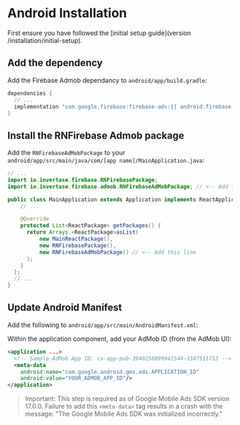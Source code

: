 # Android Installation

First ensure you have followed the [initial setup guide](version /installation/initial-setup).

## Add the dependency

Add the Firebase Admob dependancy to `android/app/build.gradle`:

```groovy
dependencies {
  // ...
  implementation "com.google.firebase:firebase-ads:{{ android.firebase.ads }}"
}
```

## Install the RNFirebase Admob package

Add the `RNFirebaseAdMobPackage` to your `android/app/src/main/java/com/[app name]/MainApplication.java`:

```java
// ...
import io.invertase.firebase.RNFirebasePackage;
import io.invertase.firebase.admob.RNFirebaseAdMobPackage; // <-- Add this line

public class MainApplication extends Application implements ReactApplication {
    // ...

    @Override
    protected List<ReactPackage> getPackages() {
      return Arrays.<ReactPackage>asList(
          new MainReactPackage(),
          new RNFirebasePackage(),
          new RNFirebaseAdMobPackage() // <-- Add this line
      );
    }
  };
  // ...
}
```

## Update Android Manifest

Add the following to `android/app/src/main/AndroidManifest.xml`:

Within the application component, add your AdMob ID (from the AdMob UI):
```xml
<application ...>
  <!-- Sample AdMob App ID: ca-app-pub-3940256099942544~3347511713 -->
  <meta-data
    android:name="com.google.android.gms.ads.APPLICATION_ID"
    android:value="YOUR_ADMOB_APP_ID"/>
</application>
```

> Important: This step is required as of Google Mobile Ads SDK version 17.0.0. Failure to add this `<meta-data>` tag results in a crash with the message: "The Google Mobile Ads SDK was initialized incorrectly."
